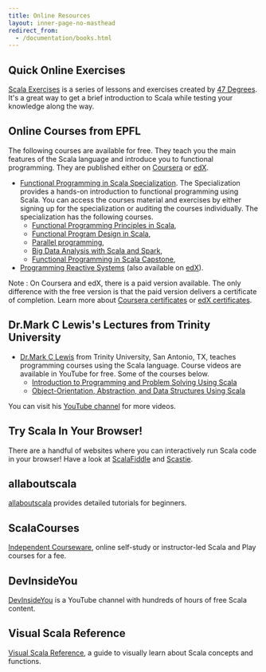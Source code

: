 ```yaml
---
title: Online Resources
layout: inner-page-no-masthead
redirect_from:
  - /documentation/books.html
---
```


## Quick Online Exercises
[Scala Exercises](https://www.scala-exercises.org/) is a series of lessons and exercises created by [47 Degrees](https://www.47deg.com/). It's a great way to get a brief introduction to Scala while testing your knowledge along the way.

## Online Courses from EPFL

The following courses are available for free. They teach you the main features of the Scala language and introduce you
to functional programming. They are published either on [Coursera](https://www.coursera.org) or [edX](https://www.edx.org).

 * [Functional Programming in Scala Specialization](https://www.coursera.org/specializations/scala).
   The Specialization provides a hands-on introduction to functional programming using Scala. You can access the courses
   material and exercises by either signing up for the specialization or auditing the courses individually. The
   specialization has the following courses.
    * [Functional Programming Principles in Scala](https://www.coursera.org/learn/progfun1),
    * [Functional Program Design in Scala](https://www.coursera.org/learn/progfun2),
    * [Parallel programming](https://www.coursera.org/learn/parprog1),
    * [Big Data Analysis with Scala and Spark](https://www.coursera.org/learn/scala-spark-big-data),
    * [Functional Programming in Scala Capstone](https://www.coursera.org/learn/scala-capstone),
 * [Programming Reactive Systems](https://www.coursera.org/learn/scala-reactive) (also available on [edX](https://www.edx.org/course/programming-reactive-systems)).

Note : On Coursera and edX, there is a paid version available. The only difference with the free version is that
the paid version delivers a certificate of completion. Learn more about
[Coursera certificates](https://learner.coursera.help/hc/en-us/articles/209819053-Get-a-Course-Certificate) or
[edX certificates](https://support.edx.org/hc/en-us/categories/115002269627-Certificates).

## Dr.Mark C Lewis's Lectures from Trinity University

 * [Dr.Mark C Lewis](https://www.cs.trinity.edu/~mlewis/) from Trinity University, San Antonio, TX, teaches programming courses using the Scala language. Course videos are available in YouTube for free. Some of the courses below.
   * [Introduction to Programming and Problem Solving Using Scala](https://www.youtube.com/playlist?list=PLLMXbkbDbVt9MIJ9DV4ps-_trOzWtphYO)
   * [Object-Orientation, Abstraction, and Data Structures Using Scala](https://www.youtube.com/playlist?list=PLLMXbkbDbVt8JLumqKj-3BlHmEXPIfR42)

 You can visit his [YouTube channel](https://www.youtube.com/user/DrMarkCLewis/featured) for more videos.


## Try Scala In Your Browser!
There are a handful of websites where you can interactively run Scala code in your browser! Have a look at [ScalaFiddle](https://scalafiddle.io/) and [Scastie](https://scastie.org/).

## allaboutscala
[allaboutscala](https://allaboutscala.com/) provides detailed tutorials for beginners.

## ScalaCourses
[Independent Courseware](https://getscala.com), online self-study or instructor-led Scala and Play courses for a fee.

## DevInsideYou
[DevInsideYou](https://youtube.com/devinsideyou) is a YouTube channel with hundreds of hours of free Scala content.

## Visual Scala Reference
[Visual Scala Reference](https://superruzafa.github.com/visual-scala-reference/), a guide to visually learn about Scala concepts and functions.
